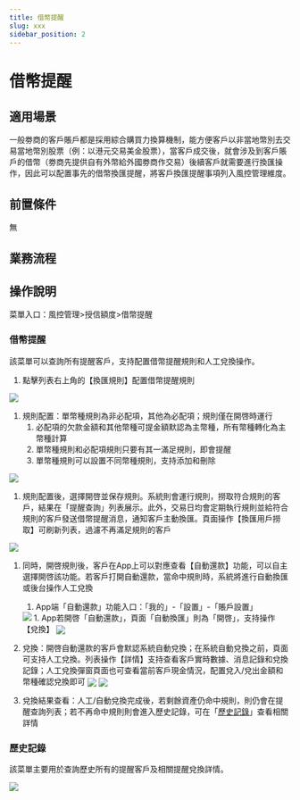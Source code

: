 ```yaml
---
title: 借幣提醒
slug: xxx
sidebar_position: 2
---
```



# 借幣提醒

## 適用場景

一般劵商的客戶賬戶都是採用綜合購買力換算機制，能方便客戶以非當地幣別去交易當地幣別股票（例：以港元交易美金股票），當客戶成交後，就會涉及到客戶賬戶的借幣（劵商先提供自有外幣給外國劵商作交易）後續客戶就需要進行換匯操作，因此可以配置事先的借幣換匯提醒，將客戶換匯提醒事項列入風控管理維度。

## 前置條件

無

## 業務流程

## 操作說明

菜單入口：風控管理&gt;授信額度&gt;借幣提醒

### 借幣提醒

該菜單可以查詢所有提醒客戶，支持配置借幣提醒規則和人工兌換操作。

1. 點擊列表右上角的【換匯規則】配置借幣提醒規則

<img src="/assets/CUSgbEbPLogSZyxUcCScPDN5nAm.png" src-width="3389" src-height="1286" align="center"/>

1. 規則配置：單幣種規則為非必配項，其他為必配項；規則僅在開啓時運行
    1. 必配項的欠款金額和其他幣種可提金額默認為主幣種，所有幣種轉化為主幣種計算
    2. 單幣種規則和必配項規則只要有其一滿足規則，即會提醒
    3. 單幣種規則可以設置不同幣種規則，支持添加和刪除

<img src="/assets/K5tjbnRvYoGzltxXy36cFseCnDd.png" src-width="3356" src-height="1720" align="center"/>

1. 規則配置後，選擇開啓並保存規則。系統則會運行規則，撈取符合規則的客戶，結果在「提醒查詢」列表展示。此外，交易日均會定期執行規則並給符合規則的客戶發送借幣提醒消息，通知客戶主動換匯。頁面操作【換匯用戶撈取】可刷新列表，過濾不再滿足規則的客戶

<img src="/assets/AL6rbl69ootUKxxCDomcn8YVnLd.png" src-width="3218" src-height="1070" align="center"/>

1. 同時，開啓規則後，客戶在App上可以對應查看【自動還款】功能，可以自主選擇開啓該功能。若客戶打開自動還款，當命中規則時，系統將進行自動換匯或後台操作人工兌換
    1. App端「自動還款」功能入口：「我的」-「設置」-「賬戶設置」
    <img src="/assets/O591b74Lzo9Cv1xbGXmctyuNnLe.png" src-width="1170" src-height="2532"/>
    1. App若開啓「自動還款」，頁面「自動換匯」則為「開啓」，支持操作【兌換】
    <img src="/assets/MlH4bA93PocqlJxZRDFckjRqnPe.png" src-width="3216" src-height="682" align="center"/>

2. 兌換：開啓自動還款的客戶會默認系統自動兌換；在系統自動兌換之前，頁面可支持人工兌換。列表操作【詳情】支持查看客戶實時數據、消息記錄和兌換記錄；人工兌換彈窗頁面也可查看當前客戶現金情況，配置兌入/兌出金額和幣種確認兌換即可
    <img src="/assets/TXdGbfHtNoOZtbxGp8kckksCnEd.png" src-width="3274" src-height="1640" align="center"/>
    <img src="/assets/K4lNbGEODo5pVPxaZpycaaxwnqb.png" src-width="3222" src-height="1220" align="center"/>

3. 兌換結果查看：人工/自動兌換完成後，若剩餘資產仍命中規則，則仍會在提醒查詢列表；若不再命中規則則會進入歷史記錄，可在「[歷史記錄](./G6IywVNy7izanCkpvEvcMFpdnmc)」查看相關詳情

### 歷史記錄

該菜單主要用於查詢歷史所有的提醒客戶及相關提醒兌換詳情。

<img src="/assets/QG7vb6a0gopDZOx5NAucgHIpnrd.png" src-width="3198" src-height="1070" align="center"/>

